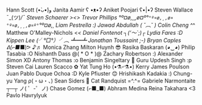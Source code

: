 Hann Scott (•̀ᴗ•́)و
Janita Aamir ʕ •ᴥ•ʔ
Aniket Poojari ʕ•|•ʔ
Steven Wallace ¯\_(ツ)_/¯ 
Steven Schaerer ><>
Trevor Phillips °º¤ø,¸¸,ø¤º°`°º¤ø,¸,ø¤°º¤ø,¸¸,ø¤º°`°º¤ø,¸
Liam Pestrella :)
Jawad Abdullah ( ˘︹˘ )
Colin Cheng ^_^
Matthew O'Malley-Nichols <_<
Daniel Fontenot ┐(‘～`;)┌
Lydia Fares :D
Kippen Lee (╯°□°）╯︵ ┻━┻ 
Jonathan Toussaint ;-)
Bryan Caples ᕕ(⌐■_■)ᕗ ♪♬
Monica Zhang
Milton Huynh 😎
Rasika Baskaran (◕‿◕)
Philip Tasabia :O
Nishanth Dass @( * O * )@
Zachary Robertson :)
Alexander Simon XD
Antony Thomas :o
Benjamin Singeltary 👻
Guru Updesh Singh :p
Steven Cai
Lauren Scacco ✿
Yat Tung Ho (•⚗৺⚗•)
Kerry James Poulson
Juan Pablo Duque Ochoa :D
Kyle Pfiuster 😊
Hrishikash Kadakia :)
Chung-yu Yang ρ(・ω・、)
Sean Siders 🫠
Cat Randquist =^.^=
Gabriele Narmontaite ┬─┬ ノ( ゜-゜ノ)
Chase Gomez (⌐■_■)
Abhram Medina
Reina Takahara <3
Pavlo Havrylyuk
